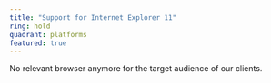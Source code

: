 ```yaml
---
title: "Support for Internet Explorer 11"
ring: hold
quadrant: platforms
featured: true
---
```


No relevant browser anymore for the target audience of our clients.
